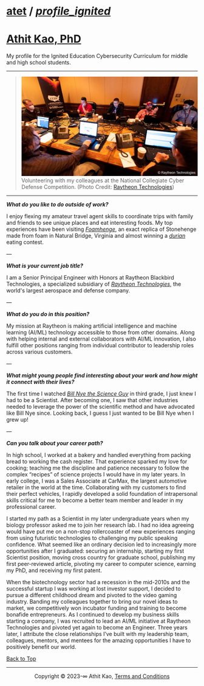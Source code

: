 # [atet](https://github.com/atet) / [**_profile_ignited_**](https://github.com/atet/profile_ignited/blob/main/README.md#atet--profile_ignited)

# [Athit Kao, PhD](https://www.athitkao.com)

My profile for the Ignited Education Cybersecurity Curriculum for middle and high school students.

--------------------------------------------------------------------------------------------------

> [![.img/ak_nccdc.jpg](.img/ak_nccdc.jpg)](#nolink)
> Volunteering with my colleagues at the National Collegiate Cyber Defense Competition. (Photo Credit: [Raytheon Technologies](https://www.raytheonintelligenceandspace.com/news/2022/05/12/university-of-central-florida-win-back-to-back-championships))

--------------------------------------------------------------------------------------------------

***What do you like to do outside of work?***

I enjoy flexing my amateur travel agent skills to coordinate trips with family and friends to see unique places and eat interesting foods. My top experiences have been visiting [_Foamhenge_](https://en.wikipedia.org/wiki/Foamhenge), an exact replica of Stonehenge made from foam in Natural Bridge, Virginia and almost winning a [_durian_](https://en.wikipedia.org/wiki/Durian#Flavour_and_odour) eating contest.

—

***What is your current job title?***

I am a Senior Principal Engineer with Honors at Raytheon Blackbird Technologies, a specialized subsidiary of [_Raytheon Technologies_](https://www.rtx.com/news/2022/07/01/raytheon-100-anniversary), the world's largest aerospace and defense company.

—

***What do you do in this position?***

My mission at Raytheon is making artificial intelligence and machine learning (AI/ML) technology accessible to those from other domains. Along with helping internal and external collaborators with AI/ML innovation, I also fulfill other positions ranging from individual contributor to leadership roles across various customers.

—

***What might young people find interesting about your work and how might it connect with their lives?***

The first time I watched [_Bill Nye the Science Guy_](https://en.wikipedia.org/wiki/Bill_Nye_the_Science_Guy) in third grade, I just knew I had to be a Scientist. After becoming one, I saw that other industries needed to leverage the power of the scientific method and have advocated like Bill Nye since. Looking back, I guess I just wanted to be Bill Nye when I grew up!

—

***Can you talk about your career path?***

In high school, I worked at a bakery and handled everything from packing bread to working the cash register. That experience sparked my love for cooking; teaching me the discipline and patience necessary to follow the complex “recipes” of science projects I would have in my later years. In early college, I was a Sales Associate at CarMax, the largest automotive retailer in the world at the time. Collaborating with my customers to find their perfect vehicles, I rapidly developed a solid foundation of intrapersonal skills critical for me to become a better team member and leader in my professional career. 

I started my path as a Scientist in my later undergraduate years when my biology professor asked me to join her research lab. I had no idea agreeing would have put me on a non-stop rollercoaster of new experiences ranging from using futuristic technologies to challenging my public speaking confidence. What seemed like an ordinary decision led to increasingly more opportunities after I graduated: securing an internship, starting my first Scientist position, moving cross country for graduate school, publishing my first peer-reviewed article, pivoting my career to computer science, earning my PhD, and receiving my first patent.

When the biotechnology sector had a recession in the mid-2010s and the successful startup I was working at lost investor support, I decided to pursue a different childhood dream and pivoted to the video gaming industry. Banding my colleagues together to bring our novel ideas to market, we competitively won incubator funding and training to become bonafide entrepreneurs. As I continued to develop my business skills starting a company, I was recruited to lead an AI/ML initiative at Raytheon Technologies and pivoted yet again to become an Engineer. Three years later, I attribute the close relationships I’ve built with my leadership team, colleagues, mentors, and mentees for the amazing opportunities I have to positively benefit our world.


[Back to Top](#table-of-contents)

--------------------------------------------------------------------------------------------------

<p align="center">Copyright © 2023-∞ Athit Kao, <a href="http://www.athitkao.com/tos.html" target="_blank">Terms and Conditions</a></p>
